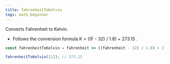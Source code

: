 ```yaml
---
title: fahrenheitToKelvin
tags: math,beginner
---
```


Converts Fahrenheit to Kelvin.

- Follows the conversion formula K = ((F - 32) / 1.8) + 273.15 .

```js
const fahrenheitToKelvin = fahrenheit => ((fahrenheit - 32) / 1.8) + 273.15;
```

```js
fahrenheitToKelvin(212); // 373.15
```
